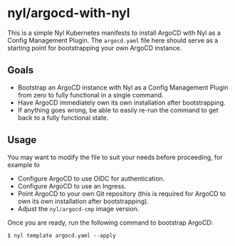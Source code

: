 # nyl/argocd-with-nyl

This is a simple Nyl Kubernetes manifests to install ArgoCD with Nyl as a Config Management Plugin. The `argocd.yaml`
file here should serve as a starting point for bootstrapping your own ArgoCD instance.

## Goals

* Bootstrap an ArgoCD instance with Nyl as a Config Management Plugin from zero to fully functional in a single command.
* Have ArgoCD immediately own its own installation after bootstrapping.
* If anything goes wrong, be able to easily re-run the command to get back to a fully functional state.

## Usage

You may want to modify the file to suit your needs before proceeding, for example to

* Configure ArgoCD to use OIDC for authentication.
* Configure ArgoCD to use an Ingress.
* Point ArgoCD to your own Git repository (this is required for ArgoCD to own its own installation after bootstrapping).
* Adjust the `nyl/argocd-cmp` image version.

Once you are ready, run the following command to bootstrap ArgoCD:

    $ nyl template argocd.yaml --apply
